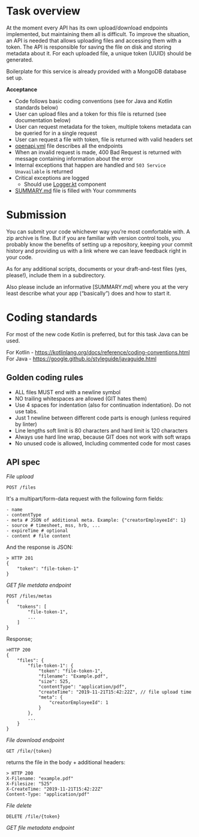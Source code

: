 # Task overview

At the moment every API has its own upload/download endpoints implemented, but maintaining them all is difficult.
To improve the situation, an API is needed that allows uploading files and accessing them with a token.
The API is responsible for saving the file on disk and storing metadata about it.
For each uploaded file, a unique token (UUID) should be generated.

Boilerplate for this service is already provided with a MongoDB database set up.

**Acceptance**

- Code follows basic coding conventions (see for Java and Kotlin standards below)
- User can upload files and a token for this file is returned (see documentation below)
- User can request metadata for the token, multiple tokens metadata can be queried for in a single request
- User can request a file with token, file is returned with valid headers set
- [openapi.yml](src/main/resources/public/docs/openapi.yml) file describes all the endpoints
- When an invalid request is made, 400 Bad Request is returned with message containing information about the error
- Internal exceptions that happen are handled and `503 Service Unavailable` is returned
- Critical exceptions are logged
    - Should use [Logger.kt](src/main/kotlin/com/hrblizz/fileapi/library/log/Logger.kt) component
- [SUMMARY.md](SUMMARY.md) file is filled with Your commments

# Submission

You can submit your code whichever way you’re most comfortable with. A zip archive is fine.
But if you are familiar with version control tools, you probably know the benefits of setting up a repository, keeping
your commit history and providing us with a link where we can leave feedback right in your code.

As for any additional scripts, documents or your draft-and-test files (yes, please!), include them in a subdirectory.

Also please include an informative [SUMMARY.md] where you at the very least describe what your app (“basically”) does
and how to start it.

# Coding standards

For most of the new code Kotlin is preferred, but for this task Java can be used.

For Kotlin - https://kotlinlang.org/docs/reference/coding-conventions.html
For Java - https://google.github.io/styleguide/javaguide.html

## Golden coding rules

- ALL files MUST end with a newline symbol
- NO trailing whitespaces are allowed (GIT hates them)
- Use 4 spaces for indentation (also for continuation indentation). Do not use tabs.
- Just 1 newline between different code parts is enough (unless required by linter)
- Line lengths soft limit is 80 characters and hard limit is 120 characters
- Always use hard line wrap, because GIT does not work with soft wraps
- No unused code is allowed, Including commented code for most cases

## API spec

*File upload*

    POST /files

It's a multipart/form-data request with the following form fields:

    - name
    - contentType
    - meta # JSON of additional meta. Example: {"creatorEmployeeId": 1}
    - source # timesheet, mss, hrb, ...
    - expireTime # optional
    - content # file content

And the response is JSON:

    > HTTP 201
    {
        "token": "file-token-1"
    }

*GET file metdata endpoint*

    POST /files/metas
    {
        "tokens": [
            "file-token-1",
            ...
        ]
    }

Response;

    >HTTP 200
    {
        "files": {
            "file-token-1": {
                "token": "file-token-1",
                "filename": "Example.pdf",
                "size": 525,
                "contentType": "application/pdf",
                "createTime": "2019-11-21T15:42:22Z", // file upload time
                "meta": {
                    "creatorEmployeeId": 1
                }
            },
            ...
        }
    }

*File download endpoint*

    GET /file/{token}

returns the file in the body + additional headers:

    > HTTP 200
    X-Filename: "example.pdf"
    X-Filesize: "525"
    X-CreateTime: "2019-11-21T15:42:22Z"
    Content-Type: "application/pdf"

*File delete*

    DELETE /file/{token}

*GET file metadata endpoint*
